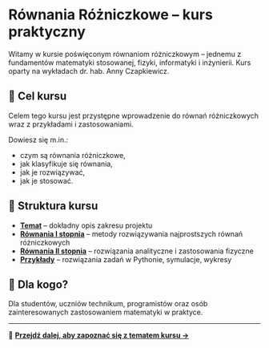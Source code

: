 # Równania Różniczkowe – kurs praktyczny

Witamy w kursie poświęconym równaniom różniczkowym – jednemu z fundamentów matematyki stosowanej, fizyki, informatyki i inżynierii.
Kurs oparty na wykładach dr. hab. Anny Czapkiewicz.

## 🎯 Cel kursu
Celem tego kursu jest przystępne wprowadzenie do równań różniczkowych wraz z przykładami i zastosowaniami.

Dowiesz się m.in.:
- czym są równania różniczkowe,
- jak klasyfikuje się równania,
- jak je rozwiązywać,
- jak je stosować.

## 🧱 Struktura kursu
- [**Temat**](temat.md) – dokładny opis zakresu projektu
- [**Równania I stopnia**](RRIstopien.md) – metody rozwiązywania najprostszych równań różniczkowych
- [**Równania II stopnia**](RRIIstopien.md) – rozwiązania analityczne i zastosowania fizyczne
- [**Przykłady**](przyklady.md) – rozwiązania zadań w Pythonie, symulacje, wykresy

## 👥 Dla kogo?
Dla studentów, uczniów technikum, programistów oraz osób zainteresowanych zastosowaniem matematyki w praktyce.

---

📌 [**Przejdź dalej, aby zapoznać się z tematem kursu →**](temat.md)
